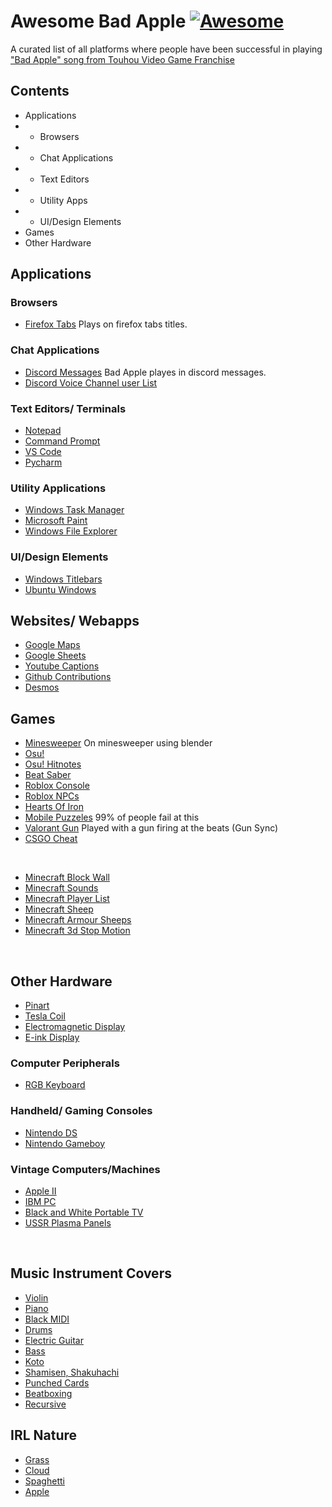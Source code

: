 # Awesome Bad Apple [![Awesome](https://cdn.rawgit.com/sindresorhus/awesome/d7305f38d29fed78fa85652e3a63e154dd8e8829/media/badge.svg)](https://github.com/sindresorhus/awesome)

A curated list of all platforms where people have been successful in playing ["Bad Apple" song from Touhou Video Game Franchise]()

## Contents

- Applications
- - Browsers
- - Chat Applications
- - Text Editors
- - Utility Apps
- - UI/Design Elements 
- Games
- Other Hardware

## Applications

### Browsers

- [Firefox Tabs](https://www.youtube.com/watch?v=JjTqE69ZkUs) Plays on firefox tabs titles.

### Chat Applications

- [Discord Messages](https://www.youtube.com/watch?v=xriYwm85lY0) Bad Apple playes in discord messages.
- [Discord Voice Channel user List](https://www.youtube.com/watch?v=VGscIBfT7xE)

### Text Editors/ Terminals

- [Notepad](https://www.youtube.com/watch?v=rknrunmQArs)
- [Command Prompt](https://www.youtube.com/watch?v=Z8M9NUMo0CQ)
- [VS Code](https://www.youtube.com/watch?v=cmpg-qiPYa8)
- [Pycharm](https://www.youtube.com/watch?v=b2-f1MLFmF8)

### Utility Applications

- [Windows Task Manager](https://www.youtube.com/watch?v=sBeI30ccb6g)
- [Microsoft Paint](https://www.youtube.com/watch?v=itbBubDqm70)
- [Windows File Explorer](https://www.youtube.com/watch?v=7WHA_Gi4nPA)

### UI/Design Elements

- [Windows Titlebars](https://www.youtube.com/watch?v=M-DUBjQPgTM)
- [Ubuntu Windows](https://youtu.be/zlLQg7p_BTs?t=33)

## Websites/ Webapps

- [Google Maps](https://www.youtube.com/watch?v=r-axdVfM0c0)
- [Google Sheets](https://www.youtube.com/watch?v=-PBQViYED-E)
- [Youtube Captions](https://www.youtube.com/watch?v=G8DjxY8FNKA)
- [Github Contributions](https://www.youtube.com/watch?v=6k7McEeaOEY)
- [Desmos](https://www.youtube.com/watch?v=MVrNn5TuMkY)

## Games

- [Minesweeper](https://www.youtube.com/watch?v=jGuznuVWM-0) On minesweeper using blender
- [Osu!](https://www.youtube.com/watch?v=mOse62Qp1ik)
- [Osu! Hitnotes](https://www.youtube.com/watch?v=1PRF5SvfPC8)
- [Beat Saber](https://www.youtube.com/watch?v=sgtpr5vFacw)
- [Roblox Console](https://www.youtube.com/watch?v=Y8jrfAJPTco)
- [Roblox NPCs](https://www.youtube.com/watch?v=ameF7IIpyvk)
- [Hearts Of Iron](https://www.youtube.com/watch?v=9se2o2lZS8o)
- [Mobile Puzzeles](https://www.youtube.com/watch?v=WSVL7eq8AV0) 99% of people fail at this
- [Valorant Gun](https://www.youtube.com/watch?v=ncySO2H6fts) Played with a gun firing at the beats (Gun Sync)
- [CSGO Cheat](https://youtu.be/BQVpKCFlP9Y?t=146)

<br>

- [Minecraft Block Wall](https://www.youtube.com/watch?v=CDNZx8vSSMo)
- [Minecraft Sounds](https://www.youtube.com/watch?v=Jxa_u1UPuZI)
- [Minecraft Player List](https://www.youtube.com/watch?v=DStJUHwJUgw)
- [Minecraft Sheep](https://www.youtube.com/watch?v=tO6sfku_1b8)
- [Minecraft Armour Sheeps](https://www.youtube.com/watch?v=OGzeQOkiccE)
- [Minecraft 3d Stop Motion](https://www.youtube.com/watch?v=2fRqd1ME0IE)

<br>


## Other Hardware

- [Pinart](https://www.youtube.com/watch?v=LosOIFUJKu8)
- [Tesla Coil](https://www.youtube.com/watch?v=YZkPkUXY2rk)
- [Electromagnetic Display](https://www.youtube.com/watch?v=ko0z3SfXpm8)
- [E-ink Display](https://www.youtube.com/watch?v=KS8M_MV3Xhw)

### Computer Peripherals

- [RGB Keyboard](https://www.youtube.com/watch?v=gzcWriqcSz4)

### Handheld/ Gaming Consoles

- [Nintendo DS](https://www.youtube.com/watch?v=8I-x6ddqQ5k)
- [Nintendo Gameboy](https://www.youtube.com/watch?v=gy3NCr4rX-Y)

### Vintage Computers/Machines

- [Apple II](https://www.youtube.com/watch?v=X8osEgYzPNo)
- [IBM PC](https://www.youtube.com/watch?v=OT2ufnGe9Cc)
- [Black and White Portable TV](https://www.youtube.com/watch?v=w71xvkRT4rs)
- [USSR Plasma Panels](https://www.youtube.com/watch?v=VBtLD79KmMc)

<br>




## Music Instrument Covers

- [Violin](https://www.youtube.com/watch?v=3hYJRPcPjpI)
- [Piano](https://www.youtube.com/watch?v=vsRzJ5feb5g)
- [Black MIDI](https://www.youtube.com/watch?v=mqdM8VnaBYM)
- [Drums](https://www.youtube.com/watch?v=1LOnqf7hXHA)
- [Electric Guitar](https://www.youtube.com/watch?v=yoEYq1Flbjg)
- [Bass](https://www.youtube.com/watch?v=yQlVVfTpjmo)
- [Koto](https://www.youtube.com/watch?v=kWkfTMPxGhU)
- [Shamisen, Shakuhachi](https://www.youtube.com/watch?v=dx76YPgZviE)
- [Punched Cards](https://www.youtube.com/watch?v=dkxr1zHwvOw)
- [Beatboxing](https://www.youtube.com/watch?v=itZqqSUDAkI)
- [Recursive](https://www.youtube.com/watch?v=I-uQQ6KEgYo)

## IRL Nature

- [Grass](https://www.youtube.com/watch?v=u-1GCGZNotA)
- [Cloud](https://www.youtube.com/watch?v=baRUqyDVKSE)
- [Spaghetti](https://www.youtube.com/watch?v=O7KBTkLN7uA)
- [Apple](https://www.youtube.com/watch?v=KS8M_MV3Xhw)
